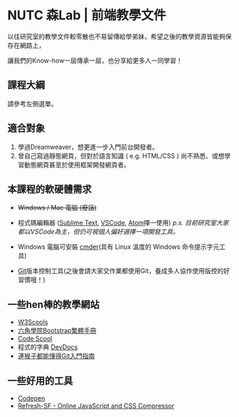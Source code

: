 # NUTC 森Lab \| 前端教學文件

以往研究室的教學文件較零散也不易留傳給學弟妹，希望之後的教學資源皆能夠保存在網路上，

讓我們的Know-how一屆傳承一屆，也分享給更多人一同學習！

## 課程大綱

請參考左側選單。

## 適合對象

1. 學過Dreamweaver，想更進一步入門前台開發者。
2. 曾自己寫過靜態網頁，但對於語言知識 \( e.g. HTML/CSS \) 尚不熟悉、或想學習動態網頁甚至於使用框架開發網頁者。

## 本課程的軟硬體需求

* ~~Windows / Mac 電腦 \(廢話\)~~
* 程式碼編輯器 \([Sublime Text](https://www.sublimetext.com/3), [VSCode](https://code.visualstudio.com/), [Atom](https://atom.io/)擇一使用\)  _p.s. 目前研究室大家都以VSCode為主，但仍可視個人偏好選擇一項開發工具。_

* Windows 電腦可安裝 [cmder](http://cmder.net/)\(具有 Linux 溫度的 Windows 命令提示字元工具\)

* [Git](https://git-scm.com/)版本控制工具\(之後會請大家交作業都使用Git，養成多人協作使用版控的好習慣哦！\)

## 一些hen棒的教學網站

* [W3Scools](https://www.w3schools.com/)
* [六角學院Bootstrap繁體手冊](http://bootstrap.hexschool.com/)
* [Code Scool](https://www.codeschool.com/)
* 程式的字典 [DevDocs](https://devdocs.io/)
* [連猴子都能懂得Git入門指南](https://backlog.com/git-tutorial/tw/)

## 一些好用的工具

* [Codepen](https://codepen.io/)
* [Refresh-SF - Online JavaScript and CSS Compressor](http://refresh-sf.com/)




